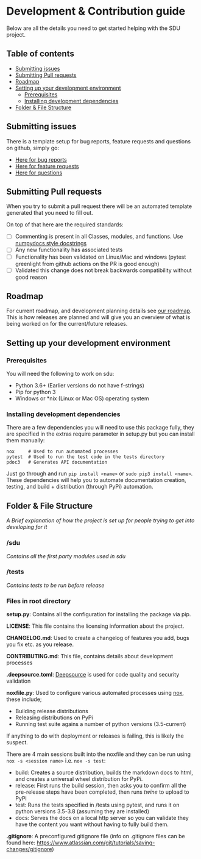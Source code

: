 # Development & Contribution guide

Below are all the details you need to get started helping with the SDU project.


## Table of contents
- [Submitting issues](#submitting-issues)
- [Submitting Pull requests](#submitting-pull-requests)
- [Roadmap](#roadmap)
- [Setting up your development environment](#setting-up-your-development-environment)
  - [Prerequisites](#prerequisites)
  - [Installing development dependencies](#installing-development-dependencies)
- [Folder & File Structure](#folder--file-structure)

## Submitting issues

There is a template setup for bug reports, feature requests and questions on github, simply go:

- [Here for bug reports](https://github.com/Descent098/sdu/issues/new?labels=bug&template=bug_report.md&title=%5BBUG%5D)
- [Here for feature requests](https://github.com/Descent098/sdu/issues/new?labels=enhancement&template=feature_request.md&title=%5BFeature%5D)
- [Here for questions](https://github.com/Descent098/sdu/issues/new?labels=documentation&template=question.md&title=%5Bquestion%5D)

## Submitting Pull requests

When you try to submit a pull request there will be an automated template generated that you need to fill out. 

On top of that here are the required standards:

- [ ] Commenting is present in all Classes, modules, and functions. Use [numpydocs style docstrings](https://numpydoc.readthedocs.io/en/latest/format.html)
- [ ] Any new functionality has associated tests
- [ ] Functionality has been validated on Linux/Mac and windows (pytest greenlight from github actions on the PR is good enough)
- [ ] Validated this change does not break backwards compatibility without good reason

## Roadmap

For current roadmap, and development planning details see [our roadmap](https://github.com/Descent098/sdu/projects). This is how releases are planned and will give you an overview of what is being worked on for the current/future releases.

## Setting up your development environment

### Prerequisites

You will need the following to work on sdu:

- Python 3.6+ (Earlier versions do not have f-strings)
- Pip for python 3
- Windows or *nix (Linux or Mac OS) operating system

### Installing development dependencies

There are a few dependencies you will need to use this package fully, they are specified in the extras require parameter in setup.py but you can install them manually:

```
nox   	# Used to run automated processes
pytest 	# Used to run the test code in the tests directory
pdoc3	# Generates API documentation
```

Just go through and run ```pip install <name>``` or ```sudo pip3 install <name>```. These dependencies will help you to automate documentation creation, testing, and build + distribution (through PyPi) automation.



## Folder & File Structure

*A Brief explanation of how the project is set up for people trying to get into developing for it*

### /sdu

*Contains all the first party modules used in sdu*

### /tests

*Contains tests to be run before release* 

### Files in root directory

**setup.py**: Contains all the configuration for installing the package via pip.

**LICENSE**: This file contains the licensing information about the project.

**CHANGELOG.md**: Used to create a changelog of features you add, bugs you fix etc. as you release.

**CONTRIBUTING.md**: This file, contains details about development processes

**.deepsource.toml**: [Deepsource](https://deepsource.io/gh/Descent098/sdu/) is used for code quality and security validation

**noxfile.py**: Used to configure various automated processes using [nox](https://nox.readthedocs.io/en/stable/), these include;

- Building release distributions
- Releasing distributions on PyPi
- Running test suite agains a number of python versions (3.5-current)

If anything to do with deployment or releases is failing, this is likely the suspect.

There are 4 main sessions built into the noxfile and they can be run using ```nox -s <session name>``` i.e. ```nox -s test```:

- build: Creates a source distribution, builds the markdown docs to html, and creates a universal wheel distribution for PyPi.
- release: First runs the build session, then asks you to confirm all the pre-release steps have been completed, then runs *twine* to upload to PyPi
- test: Runs the tests specified in /tests using pytest, and runs it on python versions 3.5-3.8 (assuming they are installed)
- docs: Serves the docs on a local http server so you can validate they have the content you want without having to fully build them.

**.gitignore**: A preconfigured gitignore file (info on .gitignore files can be found here: https://www.atlassian.com/git/tutorials/saving-changes/gitignore)

